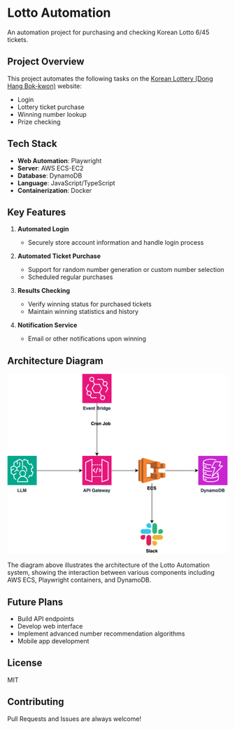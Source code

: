 # Lotto Automation

An automation project for purchasing and checking Korean Lotto 6/45 tickets.

## Project Overview

This project automates the following tasks on the [Korean Lottery (Dong Hang Bok-kwon)](https://dhlottery.co.kr) website:

- Login
- Lottery ticket purchase
- Winning number lookup
- Prize checking

## Tech Stack

- **Web Automation**: Playwright
- **Server**: AWS ECS-EC2
- **Database**: DynamoDB
- **Language**: JavaScript/TypeScript
- **Containerization**: Docker

## Key Features

1. **Automated Login**

   - Securely store account information and handle login process

2. **Automated Ticket Purchase**

   - Support for random number generation or custom number selection
   - Scheduled regular purchases

3. **Results Checking**

   - Verify winning status for purchased tickets
   - Maintain winning statistics and history

4. **Notification Service**
   - Email or other notifications upon winning

## Architecture Diagram

![Lotto Automation Architecture](/lotto-automation.drawio.svg)

The diagram above illustrates the architecture of the Lotto Automation system, showing the interaction between various components including AWS ECS, Playwright containers, and DynamoDB.

## Future Plans

- Build API endpoints
- Develop web interface
- Implement advanced number recommendation algorithms
- Mobile app development

## License

MIT

## Contributing

Pull Requests and Issues are always welcome!
